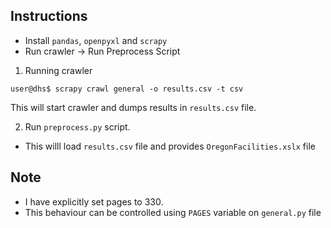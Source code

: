## Instructions
- Install `pandas`, `openpyxl` and `scrapy`
- Run crawler -> Run Preprocess Script

1. Running crawler
```
user@dhs$ scrapy crawl general -o results.csv -t csv
```
This will start crawler and dumps results in `results.csv` file.

2. Run `preprocess.py` script.
- This willl load `results.csv` file and provides `OregonFacilities.xslx` file

## Note
- I have explicitly set pages to 330. 
- This behaviour can be controlled using `PAGES` variable on `general.py` file
